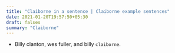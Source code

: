 ```yaml
---
title: "Claiborne in a sentence | Claiborne example sentences"
date: 2021-01-20T19:57:50+05:30
draft: falses
summary: "Claiborne"
---
```

- Billy clanton, wes fuller, and billy `claiborne`.
                 
